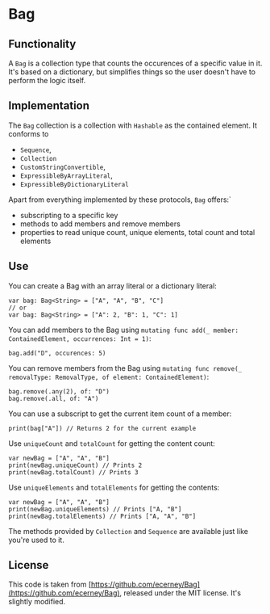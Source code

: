 # Bag

## Functionality

A `Bag` is a collection type that counts the occurences of a specific value in it. It's based on a dictionary, but simplifies things so the user doesn't have to perform the logic itself.

## Implementation

The `Bag` collection is a collection with `Hashable` as the contained element. It conforms to
- `Sequence`,
- `Collection`
- `CustomStringConvertible`,
- `ExpressibleByArrayLiteral`,
- `ExpressibleByDictionaryLiteral`

Apart from everything implemented by these protocols, `Bag` offers:`
- subscripting to a specific key
- methods to add members and remove members
- properties to read unique count, unique elements, total count and total elements

## Use

You can create a Bag with an array literal or a dictionary literal:

```
var bag: Bag<String> = ["A", "A", "B", "C"]
// or
var bag: Bag<String> = ["A": 2, "B": 1, "C": 1]
```

You can add members to the Bag using `mutating func add(_ member: ContainedElement, occurrences: Int = 1)`:

```
bag.add("D", occurences: 5)
```

You can remove members from the Bag using `mutating func remove(_ removalType: RemovalType, of element: ContainedElement)`:

```
bag.remove(.any(2), of: "D")
bag.remove(.all, of: "A")
```

You can use a subscript to get the current item count of a member:

```
print(bag["A"]) // Returns 2 for the current example
```

Use `uniqueCount` and `totalCount` for getting the content count:

```
var newBag = ["A", "A", "B"]
print(newBag.uniqueCount) // Prints 2
print(newBag.totalCount) // Prints 3
```

Use `uniqueElements` and `totalElements` for getting the contents:

```
var newBag = ["A", "A", "B"]
print(newBag.uniqueElements) // Prints ["A, "B"]
print(newBag.totalElements) // Prints ["A, "A", "B"]
```

The methods provided by `Collection` and `Sequence` are available just like you're used to it.

## License

This code is taken from [https://github.com/ecerney/Bag](https://github.com/ecerney/Bag), released under the MIT license. It's slightly modified.
